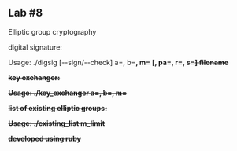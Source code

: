Lab #8
---
Elliptic group cryptography

digital signature:

Usage: ./digsig [--sign/--check] a=<a>, b=<b>, m=<m> [, pa=<pa>, r=<r>, s=<s>] filename

key exchanger:

Usage: ./key_exchanger a=<a>, b=<b>, m=<m>

list of existing elliptic groups:

Usage: ./existing_list m_limit

developed using ruby
